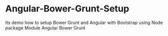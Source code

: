 # Angular-Bower-Grunt-Setup
Its demo how to setup Bower Grunt and Angular with Bootstrap using Node package Module 
Angular Bower Grunt 

